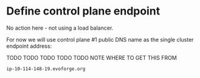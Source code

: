 # Define control plane endpoint

No action here - not using a load balancer.

For now we will use control plane #1 public DNS name as the single cluster endpoint address:

TODO TODO TODO TODO TODO NOTE WHERE TO GET THIS FROM
```
ip-10-114-148-19.evoforge.org
```